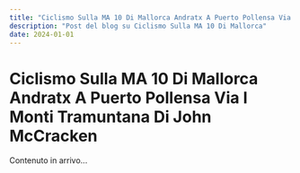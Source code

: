 ```yaml
---
title: "Ciclismo Sulla MA 10 Di Mallorca Andratx A Puerto Pollensa Via I Monti Tramuntana Di John McCracken"
description: "Post del blog su Ciclismo Sulla MA 10 Di Mallorca"
date: 2024-01-01
---
```


# Ciclismo Sulla MA 10 Di Mallorca Andratx A Puerto Pollensa Via I Monti Tramuntana Di John McCracken

Contenuto in arrivo...
